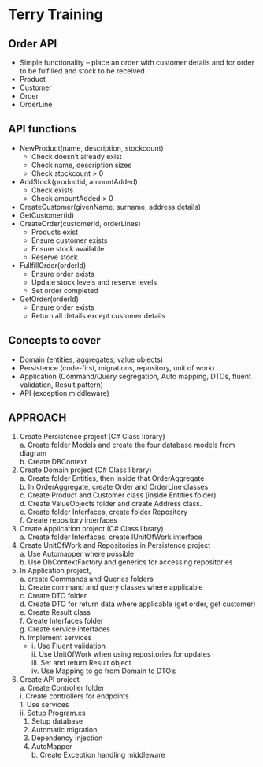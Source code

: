 # Terry Training
## Order API

- Simple functionality – place an order with customer details and for order to be
fulfilled and stock to be received.
- Product
- Customer
- Order
- OrderLine

## API functions
- NewProduct(name, description, stockcount)
  - Check doesn’t already exist
  - Check name, description sizes
  - Check stockcount > 0
- AddStock(productid, amountAdded)
  - Check exists
  - Check amountAdded > 0
- CreateCustomer(givenName, surname, address details)
- GetCustomer(id)
- CreateOrder(customerId, orderLines)
    - Products exist
  - Ensure customer exists
  - Ensure stock available
  - Reserve stock
- FullfillOrder(orderId)
    - Ensure order exists
  - Update stock levels and reserve levels
  - Set order completed
- GetOrder(orderId)
  - Ensure order exists
  - Return all details except customer details

## Concepts to cover
- Domain (entities, aggregates, value objects)
- Persistence (code-first, migrations, repository, unit of work)
- Application (Command/Query segregation, Auto mapping, DTOs, fluent
validation, Result pattern)
- API (exception middleware)

## APPROACH
1. Create Persistence project (C# Class library)<br/>
    a. Create folder Models and create the four database models from diagram<br/>
    b. Create DBContext<br/>
2. Create Domain project (C# Class library)<br/>
    a. Create folder Entities, then inside that OrderAggregate<br/>
    b. In OrderAggregate, create Order and OrderLine classes<br/>
    c. Create Product and Customer class (inside Entities folder)<br/>
    d. Create ValueObjects folder and create Address class.<br/>
    e. Create folder Interfaces, create folder Repository<br/>
    f. Create repository interfaces<br/>
3. Create Application project (C# Class library)<br/>
    a. Create folder Interfaces, create IUnitOfWork interface<br/>
4. Create UnitOfWork and Repositories in Persistence project<br/>
    a. Use Automapper where possible<br/>
    b. Use DbContextFactory and generics for accessing repositories<br/>
5. In Application project,<br/>
    a. create Commands and Queries folders<br/>
    b. Create command and query classes where applicable<br/>
    c. Create DTO folder<br/>
    d. Create DTO for return data where applicable (get order, get customer)<br/>
    e. Create Result class<br/>
    f. Create Interfaces folder<br/>
    g. Create service interfaces<br/>
    h. Implement services<br/>
    - i. Use Fluent validation<br/>
        ii. Use UnitOfWork when using repositories for updates<br/>
        iii. Set and return Result object<br/>
        iv. Use Mapping to go from Domain to DTO’s<br/>
6. Create API project<br/>
    a. Create Controller folder<br/>
       i. Create controllers for endpoints<br/>
           1. Use services<br/>
   ii. Setup Program.cs<br/>
      1. Setup database<br/>
      2. Automatic migration<br/>
      3. Dependency Injection<br/>
      4. AutoMapper<br/>
  b. Create Exception handling middleware<br/>
